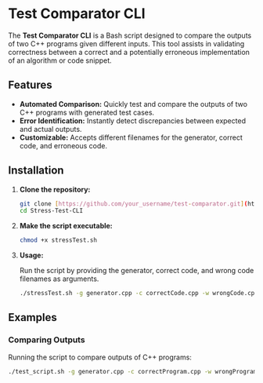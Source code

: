 # Test Comparator CLI

The **Test Comparator CLI** is a Bash script designed to compare the outputs of two C++ programs given different inputs. This tool assists in validating correctness between a correct and a potentially erroneous implementation of an algorithm or code snippet.

## Features

- **Automated Comparison:** Quickly test and compare the outputs of two C++ programs with generated test cases.
- **Error Identification:** Instantly detect discrepancies between expected and actual outputs.
- **Customizable:** Accepts different filenames for the generator, correct code, and erroneous code.

## Installation

1. **Clone the repository:**

    ```bash
    git clone [https://github.com/your_username/test-comparator.git](https://github.com/SinghAtithi/Stress-Test-CLI.git)
    cd Stress-Test-CLI
    ```

2. **Make the script executable:**

    ```bash
    chmod +x stressTest.sh
    ```

3. **Usage:**

    Run the script by providing the generator, correct code, and wrong code filenames as arguments.

    ```bash
    ./stressTest.sh -g generator.cpp -c correctCode.cpp -w wrongCode.cpp
    ```

## Examples

### Comparing Outputs

Running the script to compare outputs of C++ programs:

```bash
./test_script.sh -g generator.cpp -c correctProgram.cpp -w wrongProgram.cpp
